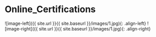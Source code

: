 # Online_Certifications
![image-left]({{ site.url }}{{ site.baseurl }}/images/1.jpg){: .align-left}
![image-right]({{ site.url }}{{ site.baseurl }}/images/1.jpg){: .align-right}	
 
